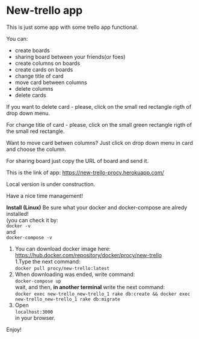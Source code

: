 # New-trello app

This is just some app with some trello app functional.

You can:
* create boards
* sharing board between your friends(or foes)
* create columns on boards
* create cards on boards
* change title of card
* move card between columns
* delete columns
* delete cards

If you want to delete card - please, click on the small red rectangle rigth of drop down menu.

For change title of card - please, click on the small green rectangle rigth of the small red rectangle.

Want to move card betwen columns? Just click on drop down menu in card and choose the column.

For sharing board just copy the URL of board and send it.

This is the link of app: https://new-trello-procy.herokuapp.com/

Local version is under construction.

Have a nice time management!

<b>Install (Linux)</b> 
Be sure what your docker and docker-compose are alredy installed! <br/>
(you can check it by: <br/>
```docker -v```<br/> and <br/>
```docker-compose -v``` <br>

1. You can download docker image here: https://hub.docker.com/repository/docker/procy/new-trello <br/>
1.Type the next command: <br/>
```docker pull procy/new-trello:latest``` <br/>
2. When downloading was ended, write command: <br/>
```docker-compose up``` <br/>
wait, and then, <b>in another terminal</b> write the next command: <br/>
```docker exec new-trello_new-trello_1 rake db:create && docker exec new-trello_new-trello_1 rake db:migrate``` <br/>
3. Open <br/> ```localhost:3000``` <br/> in your browser.

Enjoy!

